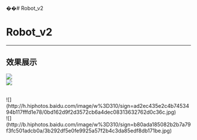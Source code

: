 ��# Robot_v2
# Robot_v2
----------
效果展示
----------
![](http://f.hiphotos.baidu.com/image/pic/item/8cb1cb1349540923f03f3d629b58d109b3de4953.jpg)
<br>
![](http://h.hiphotos.baidu.com/image/scrop%3D100/sign=96e4cbc001fa513d55f42b814d5064cb/a2cc7cd98d1001e93e6a4a13b10e7bec54e79753.jpg)

<br>
![](http://h.hiphotos.baidu.com/image/w%3D310/sign=ad2ec435e2c4b7453494b117fffd1e78/0bd162d9f2d3572cb6a4dec08313632762d0c36c.jpg)

<br>
![](http://b.hiphotos.baidu.com/image/w%3D310/sign=b80ada185082b2b7a79f3fc501adcb0a/3b292df5e0fe9925a57f2b4c3da85edf8db171be.jpg)

